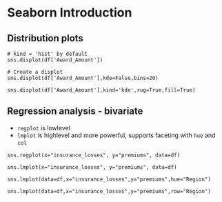 # Seaborn Introduction


## Distribution plots
```
# kind = 'hist' by default
sns.displot(df['Award_Amount'])

# Create a displot
sns.displot(df['Award_Amount'],kde=False,bins=20)

sns.displot(df['Award_Amount'],kind='kde',rug=True,fill=True)
```

## Regression analysis - bivariate

- `regplot` is lowlevel
- `lmplot` is highlevel and more powerful, supports faceting with `hue` and `col`

```
sns.regplot(x="insurance_losses", y="premiums", data=df)

sns.lmplot(x="insurance_losses", y="premiums", data=df)

sns.lmplot(data=df,x="insurance_losses",y="premiums",hue="Region")

sns.lmplot(data=df,x="insurance_losses",y="premiums",row="Region")
```